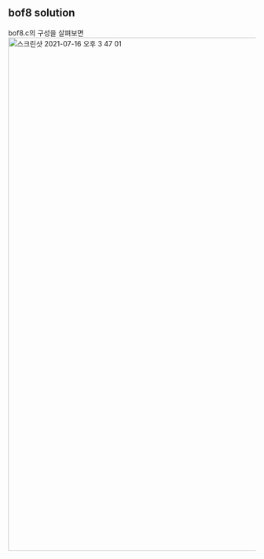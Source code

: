 ## bof8 solution
bof8.c의 구성을 살펴보면
<img width="1045" alt="스크린샷 2021-07-16 오후 3 47 01" src="https://user-images.githubusercontent.com/86994067/125922359-211ba701-a211-4ae9-9446-bdb7cff212a0.png">

